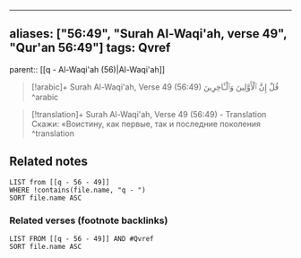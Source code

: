 
---
aliases: ["56:49", "Surah Al-Waqi'ah, verse 49", "Qur'an 56:49"]
tags: Qvref
---

parent:: [[q - Al-Waqi'ah (56)|Al-Waqi'ah]]

> [!arabic]+ Surah Al-Waqi'ah, Verse 49 (56:49)
> <span class="quran-arabic">قُلْ إِنَّ ٱلْأَوَّلِينَ وَٱلْـَٔاخِرِينَ</span>
^arabic

> [!translation]+ Surah Al-Waqi'ah, Verse 49 (56:49) - Translation
> Скажи: «Воистину, как первые, так и последние поколения
^translation



## Related notes
```dataview
LIST from [[q - 56 - 49]]
WHERE !contains(file.name, "q - ")
SORT file.name ASC
```

### Related verses (footnote backlinks)
```dataview
LIST FROM [[q - 56 - 49]] AND #Qvref
SORT file.name ASC
```

